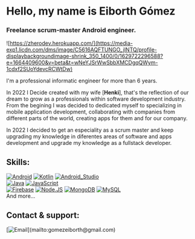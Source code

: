 # Hello, my name is Eiborth Gómez
### Freelance scrum-master Android engineer.

![https://zherodev.herokuapp.com/](https://media-exp1.licdn.com/dms/image/C5616AQFTUNGO_jlNTQ/profile-displaybackgroundimage-shrink_350_1400/0/1629722296588?e=1664409600&v=beta&t=wNeYJSrWwSbbXMCDgqQWym-1cdxf2SUoYdevcRCWtDw)

I'm a professional informatic engineer for more than 6 years.

In 2022 I Decide created with my wife [**Henki**], that's the reflection of our dream to grow as a professionals within software development industry.
From the begining I was decided to dedicated myself to specializing in mobile application development, collaborating with companies from different parts of the world, creating apps for them and for our company.

In 2022 I decided to get an especiality as a scrum master and keep upgrading my knowledge in diferentes areas of software and apps development and upgrade my knowledge as a fullstack developer.

## Skills:
[![Android](https://img.shields.io/badge/Android-3DDC84?style=for-the-badge&logo=android&logoColor=white&labelColor=101010)]()
[![Kotlin](https://img.shields.io/badge/Kotlin-0095D5?style=for-the-badge&logo=kotlin&logoColor=white&labelColor=101010)]()
[![Android_Studio](https://img.shields.io/badge/Android_Studio-3DDC84?style=for-the-badge&logo=android-studio&logoColor=white&labelColor=101010)]()
</br>
[![Java](https://img.shields.io/badge/Java-007396?style=for-the-badge&logo=java&logoColor=white&labelColor=101010)]()
[![JavaScript](https://img.shields.io/badge/JavaScript-F7DF1E?style=for-the-badge&logo=javascript&logoColor=white&labelColor=101010)]()
</br>
[![Firebase](https://img.shields.io/badge/Firebase-FFCA28?style=for-the-badge&logo=firebase&logoColor=white&labelColor=101010)]()
[![Node.JS](https://img.shields.io/badge/Node.JS-339933?style=for-the-badge&logo=node.js&logoColor=white&labelColor=101010)]()
[![MongoDB](https://img.shields.io/badge/MongoDB-47A248?style=for-the-badge&logo=mongodb&logoColor=white&labelColor=101010)]()
[![MySQL](https://img.shields.io/badge/MySQL-4479A1?style=for-the-badge&logo=mysql&logoColor=white&labelColor=101010)]()
</br>
And more...


## Contact & support:
[![Email](https://img.shields.io/badge/gomezeiborth@gmail.com-my_personal_email_(slow_response)-D14836?style=for-the-badge&logo=gmail&logoColor=white&labelColor=101010)](mailto:gomezeiborth@gmail.com)

